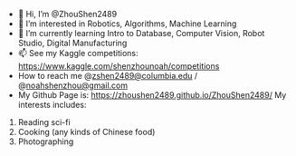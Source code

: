 - 👋 Hi, I’m @ZhouShen2489
- 👀 I’m interested in Robotics, Algorithms, Machine Learning
- 🌱 I’m currently learning Intro to Database, Computer Vision, Robot Studio, Digital Manufacturing
- 📫 See my Kaggle competitions: https://www.kaggle.com/shenzhounoah/competitions
- How to reach me @zshen2489@columbia.edu / @noahshenzhou@gmail.com
- My Github Page is: https://zhoushen2489.github.io/ZhouShen2489/
My interests includes:
1. Reading sci-fi
2. Cooking (any kinds of Chinese food)
3. Photographing

<!---
ZhouShen2489/ZhouShen2489 is a ✨ special ✨ repository because its `README.md` (this file) appears on your GitHub profile.
You can click the Preview link to take a look at your changes.
--->
